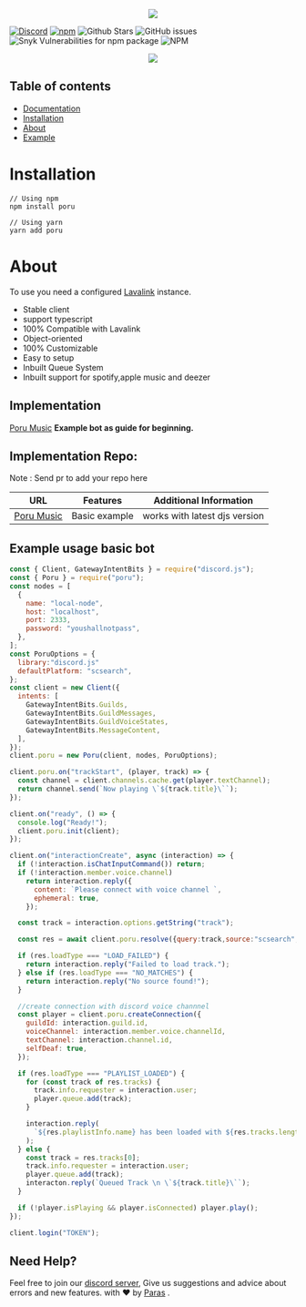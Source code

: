 <p align="center">
  <img src="https://cdn.discordapp.com/attachments/732987654165233744/987656504373026816/20220618_000923_0000.png" />
</p>
<p align="center">

[![Discord](https://img.shields.io/discord/567705326774779944?style=flat-square)](https://discord.gg/Zmmc47Nrh8)
[![npm](https://img.shields.io/npm/v/poru?style=flat-square)](https://www.npmjs.com/package/poru)
![Github Stars](https://img.shields.io/github/stars/parasop/poru?style=flat-square)
![GitHub issues](https://img.shields.io/github/issues-raw/parasop/poru?style=flat-square)
![Snyk Vulnerabilities for npm package](https://img.shields.io/snyk/vulnerabilities/npm/poru?style=flat-square)
![NPM](https://img.shields.io/npm/l/poru?style=flat-square)

</p>

<p align="center">
  <a href="https://nodei.co/npm/poru/"><img src="https://nodei.co/npm/poru.png?downloads=true&downloadRank=true&stars=true"></a>
</p>

## Table of contents

- [Documentation](https://poru.parasdocs.tech)
- [Installation](#installation)
- [About](#about)
- [Example](https://github.com/parasop/poru-example)

# Installation

```
// Using npm
npm install poru

// Using yarn
yarn add poru
```

# About

To use you need a configured [Lavalink](https://github.com/freyacodes/Lavalink) instance.

- Stable client
- support typescript
- 100% Compatible with Lavalink
- Object-oriented
- 100% Customizable
- Easy to setup
- Inbuilt Queue System
- Inbuilt support for spotify,apple music and deezer
## Implementation

[Poru Music](https://github.com/parasop/poru-example) **Example bot as guide for beginning.**


## Implementation Repo:
Note : Send pr to add your repo here

URL | Features  | Additional Information
-------|----------|-----------------
[Poru Music](https://github.com/parasop/poru-example) | Basic example | works with latest djs version










## Example usage basic bot

```javascript
const { Client, GatewayIntentBits } = require("discord.js");
const { Poru } = require("poru");
const nodes = [
  {
    name: "local-node",
    host: "localhost",
    port: 2333,
    password: "youshallnotpass",
  },
];
const PoruOptions = {
  library:"discord.js"
  defaultPlatform: "scsearch",
};
const client = new Client({
  intents: [
    GatewayIntentBits.Guilds,
    GatewayIntentBits.GuildMessages,
    GatewayIntentBits.GuildVoiceStates,
    GatewayIntentBits.MessageContent,
  ],
});
client.poru = new Poru(client, nodes, PoruOptions);

client.poru.on("trackStart", (player, track) => {
  const channel = client.channels.cache.get(player.textChannel);
  return channel.send(`Now playing \`${track.title}\``);
});

client.on("ready", () => {
  console.log("Ready!");
  client.poru.init(client);
});

client.on("interactionCreate", async (interaction) => {
  if (!interaction.isChatInputCommand()) return;
  if (!interaction.member.voice.channel)
    return interaction.reply({
      content: `Please connect with voice channel `,
      ephemeral: true,
    });

  const track = interaction.options.getString("track");

  const res = await client.poru.resolve({query:track,source:"scsearch",requester:interaction.member});

  if (res.loadType === "LOAD_FAILED") {
    return interaction.reply("Failed to load track.");
  } else if (res.loadType === "NO_MATCHES") {
    return interaction.reply("No source found!");
  }

  //create connection with discord voice channnel
  const player = client.poru.createConnection({
    guildId: interaction.guild.id,
    voiceChannel: interaction.member.voice.channelId,
    textChannel: interaction.channel.id,
    selfDeaf: true,
  });

  if (res.loadType === "PLAYLIST_LOADED") {
    for (const track of res.tracks) {
      track.info.requester = interaction.user;
      player.queue.add(track);
    }

    interaction.reply(
      `${res.playlistInfo.name} has been loaded with ${res.tracks.length}`
    );
  } else {
    const track = res.tracks[0];
    track.info.requester = interaction.user;
    player.queue.add(track);
    interacton.reply(`Queued Track \n \`${track.title}\``);
  }

  if (!player.isPlaying && player.isConnected) player.play();
});

client.login("TOKEN");
```

## Need Help?

Feel free to join our [discord server](https://discord.gg/Zmmc47Nrh8), Give us suggestions and advice about errors and new features.
with ❤️ by [Paras](https://github.com/parasop) .
